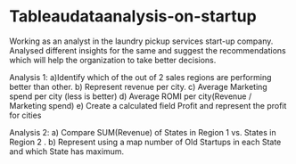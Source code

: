 # Tableaudataanalysis-on-startup
Working as an analyst in the laundry pickup services start-up company. Analysed different insights for the same and suggest the  recommendations which will help the organization to take better decisions.


Analysis 1:
a)Identify which of the out of 2 sales regions are performing better than other.
b) Represent revenue per city.
c) Average Marketing spend per city (less is better) 
d) Average ROMI per city(Revenue / Marketing spend) 
e) Create a calculated field Profit and represent the profit for cities 
 
Analysis 2:
a) Compare SUM(Revenue) of States in Region 1 vs. States in Region 2 . 
b) Represent using a map number of Old Startups in each State and which State 
has maximum.
